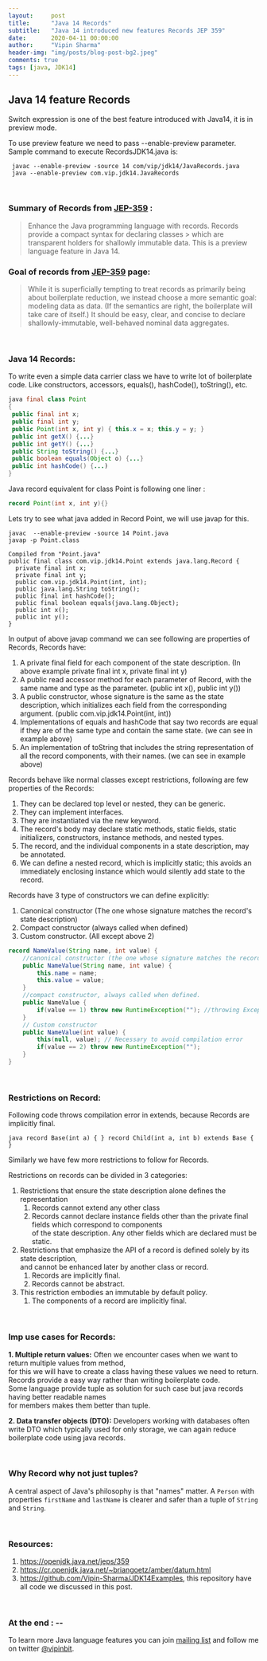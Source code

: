```yaml
---
layout:     post
title:      "Java 14 Records"
subtitle:   "Java 14 introduced new features Records JEP 359"
date:       2020-04-11 00:00:00
author:     "Vipin Sharma"
header-img: "img/posts/blog-post-bg2.jpeg"
comments: true
tags: [java, JDK14]
---
```


## Java 14 feature Records
  Switch expression is one of the best feature introduced with Java14, it is in preview mode.

To use preview feature we need to pass --enable-preview parameter. Sample command to execute RecordsJDK14.java is:    

     javac --enable-preview -source 14 com/vip/jdk14/JavaRecords.java
     java --enable-preview com.vip.jdk14.JavaRecords

<br>

### Summary of Records from [JEP-359](https://openjdk.java.net/jeps/359) :    
> Enhance the Java programming language with records. Records provide a compact syntax for declaring classes > which are transparent holders for shallowly immutable data. This is a preview language feature in Java 14.    

### Goal of records from [JEP-359](https://openjdk.java.net/jeps/359) page:
> While it is superficially tempting to treat records as primarily being about boilerplate reduction, we instead choose a more semantic goal: modeling data as data. (If the semantics are right, the boilerplate will take care of itself.) It should be easy, clear, and concise to declare shallowly-immutable, well-behaved nominal data aggregates.    

<br>

### Java 14 Records:

To write even a simple data carrier class we have to write lot of boilerplate code. Like constructors, accessors, equals(), hashCode(), toString(), etc.   

```java
java final class Point
{
 public final int x;   
 public final int y;    
 public Point(int x, int y) { this.x = x; this.y = y; }    
 public int getX() {...}   
 public int getY() {...}   
 public String toString() {...}   
 public boolean equals(Object o) {...}   
 public int hashCode() {...)  
}
```


Java record equivalent for class Point is following one liner :   
```java
record Point(int x, int y){}
```

Lets try to see what java added in Record Point, we will use javap for this.

```
javac  --enable-preview -source 14 Point.java
javap -p Point.class

Compiled from "Point.java"
public final class com.vip.jdk14.Point extends java.lang.Record {
  private final int x;
  private final int y;
  public com.vip.jdk14.Point(int, int);
  public java.lang.String toString();
  public final int hashCode();
  public final boolean equals(java.lang.Object);
  public int x();
  public int y();
}
```

In output of above javap command we can see following are properties of Records, Records have:   

1. A private final field for each component of the state description.  (In above example private final int x, private final int y)
2. A public read accessor method for each parameter of Record, with the same name and type as the parameter. (public int x(), public int y())  
3. A public constructor, whose signature is the same as the state description, which initializes each field from the corresponding argument. (public com.vip.jdk14.Point(int, int))
4. Implementations of equals and hashCode that say two records are equal if they are of the same type and contain the same state. (we can see in example above)  
5. An implementation of toString that includes the string representation of all the record components, with their names.  (we can see in example above)

Records behave like normal classes except restrictions, following are few properties of the Records:
1.	They can be declared top level or nested, they can be generic.
2.	They can implement interfaces.
3.	They are instantiated via the new keyword.
4.	The record's body may declare static methods, static fields, static initializers, constructors, instance methods, and nested types.
5.	The record, and the individual components in a state description, may be annotated.
6.	We can define a nested record, which is implicitly static; this avoids an immediately enclosing instance which would silently add state to the record.

Records have 3 type of constructors we can define explicitly:
1.  Canonical constructor (The one whose signature matches the record's state description)
2.  Compact constructor (always called when defined)
3.  Custom constructor. (All except above 2)

```java
record NameValue(String name, int value) {
    //canonical constructor (the one whose signature matches the record's state description)
    public NameValue(String name, int value) {
        this.name = name;
        this.value = value;
    }    
    //compact constructor, always called when defined.
    public NameValue {
        if(value == 1) throw new RuntimeException(""); //throwing Exception whenever value is 1
    }       
    // Custom constructor
    public NameValue(int value) {
        this(null, value); // Necessary to avoid compilation error
        if(value == 2) throw new RuntimeException("");
    }
}
```

<br>

### Restrictions on Record:   
 Following code throws compilation error in extends, because Records are implicitly final.
```
java record Base(int a) { } record Child(int a, int b) extends Base { }
```    
Similarly we have few more restrictions to follow for Records.

 Restrictions on records can be divided in 3 categories:    
1. Restrictions that ensure the state description alone defines the representation     
   1. Records cannot extend any other class    
   2. Records cannot declare instance fields other than the private final fields which correspond to components     
    of the state description. Any other fields which are declared must be static.    
2. Restrictions that emphasize the API of a record is defined solely by its state description,     
and cannot be enhanced later by another class or record.    
   1. Records are implicitly final.    
   2. Records cannot be abstract.     
3. This restriction embodies an immutable by default policy.    
   1. The components of a record are implicitly final.    


<br>

### Imp use cases for Records:

**1. Multiple return values:** Often we encounter cases when we want to return multiple values from method,     
for this we will have to create a class having these values we need to return.     
Records provide a easy way rather than writing boilerplate code.     
Some language provide tuple as solution for such case but java records having better readable names     
for members makes them better than tuple.    

**2. Data transfer objects (DTO):** Developers working with databases often write DTO which typically used for only storage, we can again reduce boilerplate code using java records.    

<br>

### Why Record why not just tuples?    
A central aspect of Java's philosophy is that "names" matter.  A `Person` with properties `firstName` and `lastName` is clearer and safer than a tuple of `String` and `String`.  

<br>

### Resources:    

1.  https://openjdk.java.net/jeps/359    
2.  https://cr.openjdk.java.net/~briangoetz/amber/datum.html
3.  https://github.com/Vipin-Sharma/JDK14Examples, this repository have all code we discussed in this post.

<br>

### At the end : --
To learn more Java language features you can join [mailing list](https://jfeatures.com/) and follow me on twitter [@vipinbit](https://twitter.com/vipinbit).
